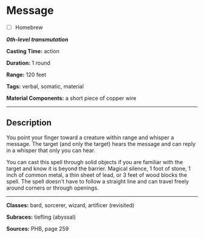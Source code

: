 # Message

- [ ] Homebrew

***0th-level transmutation***

**Casting Time:** action

**Duration:** 1 round

**Range:** 120 feet

**Tags:** verbal, somatic, material

**Material Components:** a short piece of copper wire

---

## Description
You point your finger toward a creature within range and whisper a message. The target (and only the target) hears the message and can reply in a whisper that only you can hear.

You can cast this spell through solid objects if you are familiar with the target and know it is beyond the barrier. Magical silence, 1 foot of stone, 1 inch of common metal, a thin sheet of lead, or 3 feet of wood blocks the spell. The spell doesn't have to follow a straight line and can travel freely around corners or through openings.

---

**Classes:** bard, sorcerer, wizard, artificer (revisited)

**Subraces:** tiefling (abyssal)

**Sources:** PHB, page 259
